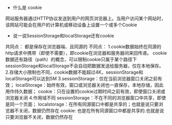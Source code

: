 - 什么是 cookie

网站服务器通过HTTP协议发送到用户的网页浏览器上。当用户访问某个网站时，该网站可能会在用户的计算机或移动设备上设置一个或多个Cookie

- 说一说SessionStorage和localStorage还有cookie

共同点：
  都是保存在浏览器端、且同源的
不同点：
  1.cookie数据始终在同源的http请求中携带（即使不需要），即cookie在浏览器和服务器间来回传递。
  cookie数据还有路径（path）的概念，可以限制cookie只属于某个路径下
  sessionStorage和localStorage不会自动把数据发送给服务器，仅在本地保存。
  2.存储大小限制也不同，cookie数据不能超过4K，sessionStorage和localStorage可以达到5M
  3.sessionStorage：仅在当前浏览器窗口关闭之前有效；
  localStorage：始终有效，窗口或浏览器关闭也一直保存，本地存储，因此用作持久数据；
  cookie：只在设置的cookie过期时间之前有效，即使窗口关闭或浏览器关闭
  4.作用域不同
  sessionStorage：不在不同的浏览器窗口中共享，即使是同一个页面；
  localstorage：在所有同源窗口中都是共享的；也就是说只要浏览器不关闭，数据仍然存在
  cookie: 也是在所有同源窗口中都是共享的.也就是说只要浏览器不关闭，数据仍然存在
